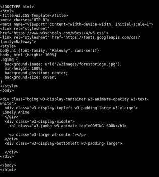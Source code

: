 
<!DOCTYPE html>
<html lang="en">
<head>
  <meta charset="utf-8">
  <meta name="viewport"
     content="width=device-width, initial-scale=8, user-scalable=yes">
 
  <title>Loney Anime</title>
</head>
<body>

</body>
<!DOCTYPE html>
<html>
<head>
 

	
<canvas id="bgCanvas"></canvas>

<style>
body, html {
  background-color: #000;
  color: #fff;
  width: 100%;
  height: 100%;
  margin: 0;
  padding: 0;
  overflow: hidden;
}
canvas {
  position:absolute;
  top:0;
  left:0
}

</style>

  <script>

(function () {
      var requestAnimationFrame = window.requestAnimationFrame || window.mozRequestAnimationFrame || window.webkitRequestAnimationFrame || window.msRequestAnimationFrame || function (callback) {
              window.setTimeout(callback, 1000 / 60);
          };
      window.requestAnimationFrame = requestAnimationFrame;
  })();

  // Terrain stuff.
  var background = document.getElementById("bgCanvas"),
      bgCtx = background.getContext("2d"),
      width = window.innerWidth,
      height = document.body.offsetHeight;

  (height < 400) ? height = 400 : height;

  background.width = width;
  background.height = height;

// start of web api
  function Terrain(options) {
      options = options || {};
      this.terrain = document.createElement("canvas");
      this.terCtx = this.terrain.getContext("2d");
      this.scrollDelay = options.scrollDelay || 90;
      this.lastScroll = new Date().getTime();

      this.terrain.width = width;
      this.terrain.height = height;
      this.fillStyle = options.fillStyle || "#191D4C";
      this.mHeight = options.mHeight || height;

      // generate
      this.points = [];

      var displacement = options.displacement || 140,
          power = Math.pow(2, Math.ceil(Math.log(width) / (Math.log(2))));

      // set the start height and end height for the terrain
      this.points[0] = this.mHeight;//(this.mHeight - (Math.random() * this.mHeight / 2)) - displacement;
      this.points[power] = this.points[0];

      // create the rest of the points
      for (var i = 1; i < power; i *= 2) {
          for (var j = (power / i) / 2; j < power; j += power / i) {
              this.points[j] = ((this.points[j - (power / i) / 2] + this.points[j + (power / i) / 2]) / 2) + Math.floor(Math.random() * -displacement + displacement);
          }
          displacement *= 0.6;
      }

      document.body.appendChild(this.terrain);
  }

  Terrain.prototype.update = function () {
      // draw the terrain
      this.terCtx.clearRect(0, 0, width, height);
      this.terCtx.fillStyle = this.fillStyle;
      
      if (new Date().getTime() > this.lastScroll + this.scrollDelay) {
          this.lastScroll = new Date().getTime();
          this.points.push(this.points.shift());
      }

      this.terCtx.beginPath();
      for (var i = 0; i <= width; i++) {
          if (i === 0) {
              this.terCtx.moveTo(0, this.points[0]);
          } else if (this.points[i] !== undefined) {
              this.terCtx.lineTo(i, this.points[i]);
          }
      }

      this.terCtx.lineTo(width, this.terrain.height);
      this.terCtx.lineTo(0, this.terrain.height);
      this.terCtx.lineTo(0, this.points[0]);
      this.terCtx.fill();
  }


  // Second canvas used for the stars
  bgCtx.fillStyle = '#05004c';
  bgCtx.fillRect(0, 0, width, height);

  // stars
  function Star(options) {
      this.size = Math.random() * 2;
      this.speed = Math.random() * .05;
      this.x = options.x;
      this.y = options.y;
  }

  Star.prototype.reset = function () {
      this.size = Math.random() * 2;
      this.speed = Math.random() * .05;
      this.x = width;
      this.y = Math.random() * height;
  }

  Star.prototype.update = function () {
      this.x -= this.speed;
      if (this.x < 0) {
          this.reset();
      } else {
          bgCtx.fillRect(this.x, this.y, this.size, this.size);
      }
  }

  function ShootingStar() {
      this.reset();
  }

  ShootingStar.prototype.reset = function () {
      this.x = Math.random() * width;
      this.y = 0;
      this.len = (Math.random() * 80) + 10;
      this.speed = (Math.random() * 10) + 6;
      this.size = (Math.random() * 1) + 0.1;
      // this is used so the shooting stars arent constant
      this.waitTime = new Date().getTime() + (Math.random() * 3000) + 500;
      this.active = false;
  }

  ShootingStar.prototype.update = function () {
      if (this.active) {
          this.x -= this.speed;
          this.y += this.speed;
          if (this.x < 0 || this.y >= height) {
              this.reset();
          } else {
              bgCtx.lineWidth = this.size;
              bgCtx.beginPath();
              bgCtx.moveTo(this.x, this.y);
              bgCtx.lineTo(this.x + this.len, this.y - this.len);
              bgCtx.stroke();
          }
      } else {
          if (this.waitTime < new Date().getTime()) {
              this.active = true;
          }
      }
  }

  var entities = [];

  // init the stars
  for (var i = 0; i < height; i++) {
      entities.push(new Star({
          x: Math.random() * width,
          y: Math.random() * height
      }));
  }

  // Add 2 shooting stars that just cycle.
  entities.push(new ShootingStar());
  entities.push(new ShootingStar());
entities.push(new Terrain({mHeight : (height/2)-120}));
entities.push(new Terrain({displacement : 120, scrollDelay : 50, fillStyle : "rgb(17,20,40)", mHeight : (height/2)-60}));
  entities.push(new Terrain({displacement : 100, scrollDelay : 20, fillStyle : "rgb(10,10,5)", mHeight : height/2}));

  //animate background
  function animate() {
      bgCtx.fillStyle = '#110E19';
      bgCtx.fillRect(0, 0, width, height);
      bgCtx.fillStyle = '#ffffff';
      bgCtx.strokeStyle = '#ffffff';

      var entLen = entities.length;

      while (entLen--) {
          entities[entLen].update();
      }
      requestAnimationFrame(animate);
  }
  animate();
  </script>
  <!DOCTYPE html>
  <html>
  <body>
  
    <!DOCTYPE html>
    <html>
    <title>W3.CSS Template</title>
    <meta charset="UTF-8">
    <meta name="viewport" content="width=device-width, initial-scale=1">
    <link rel="stylesheet" href="https://www.w3schools.com/w3css/4/w3.css">
    <link rel="stylesheet" href="https://fonts.googleapis.com/css?family=Raleway">
    <style>
    body,h1 {font-family: "Raleway", sans-serif}
    body, html {height: 100%}
    .bgimg {
      background-image: url('/w3images/forestbridge.jpg');
      min-height: 100%;
      background-position: center;
      background-size: cover;
    }
    </style>
    <body>
    
    <div class="bgimg w3-display-container w3-animate-opacity w3-text-white">
      <div class="w3-display-topleft w3-padding-large w3-xlarge">
     Lonely Anime
      </div>
      <div class="w3-display-middle">
        <h1 class="w3-jumbo w3-animate-top">COMING SOON</h1>
        
        <p class="w3-large w3-center"></p>
      </div>
      <div class="w3-display-bottomleft w3-padding-large">
     
      </div>
    </div>
    
    </body>
    </html>
  </body>
  </html>
